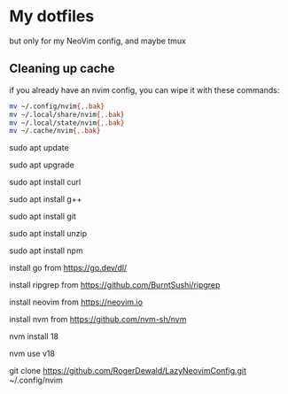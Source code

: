 # My dotfiles

but only for my NeoVim config, and maybe tmux

## Cleaning up cache
if you already have an nvim config, you can wipe it with these commands: 
```bash
mv ~/.config/nvim{,.bak}
mv ~/.local/share/nvim{,.bak}
mv ~/.local/state/nvim{,.bak}
mv ~/.cache/nvim{,.bak}
```

sudo apt update

sudo apt upgrade

sudo apt install curl

sudo apt install g++

sudo apt install git

sudo apt install unzip

sudo apt install npm

install go from https://go.dev/dl/

install ripgrep from https://github.com/BurntSushi/ripgrep

install neovim from https://neovim.io

install nvm from https://github.com/nvm-sh/nvm

nvm install 18

nvm use v18

git clone https://github.com/RogerDewald/LazyNeovimConfig.git ~/.config/nvim
